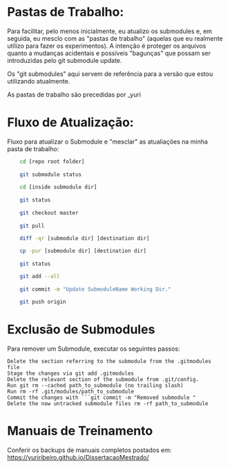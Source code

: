 # Pastas de Trabalho:
Para facilitar, pelo menos inicialmente, eu atualizo os submodules e, em seguida, eu mesclo com as "pastas de trabalho" (aquelas que eu realmente utilizo para fazer os experimentos). A intenção é proteger os arquivos quanto a mudanças acidentais e possíveis "bagunças" que possam ser introduzidas pelo git submodule update.

Os "git submodules" aqui servem de referência para a versão que estou utilizando atualmente.

As pastas de trabalho são precedidas por _yuri

# Fluxo de Atualização:
Fluxo para atualizar o Submodule e "mesclar" as atualiações na minha pasta de trabalho:
```bash    
    cd [repo root folder]
    
    git submodule status
    
    cd [inside submodule dir]
    
    git status
    
    git checkout master
    
    git pull

    diff -qr [submodule dir] [destination dir] 
    	
    cp -pur [submodule dir] [destination dir] 
	
    git status

    git add --all
	
    git commit -m "Update SubmoduleName Working Dir."
	
    git push origin
```

# Exclusão de Submodules

Para remover um Submodule, executar os seguintes passos:

    Delete the section referring to the submodule from the .gitmodules file
    Stage the changes via git add .gitmodules
    Delete the relevant section of the submodule from .git/config.
    Run git rm --cached path_to_submodule (no trailing slash)
    Run rm -rf .git/modules/path_to_submodule
    Commit the changes with ```git commit -m "Removed submodule "
    Delete the now untracked submodule files rm -rf path_to_submodule


# Manuais de Treinamento
Conferir os backups de manuais completos postados em:
https://yuriribeiro.github.io/DissertacaoMestrado/



